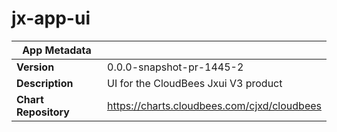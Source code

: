 # jx-app-ui

|App Metadata||
|---|---|
| **Version** | 0.0.0-snapshot-pr-1445-2 |
| **Description** | UI for the CloudBees Jxui V3 product |
| **Chart Repository** | https://charts.cloudbees.com/cjxd/cloudbees |
